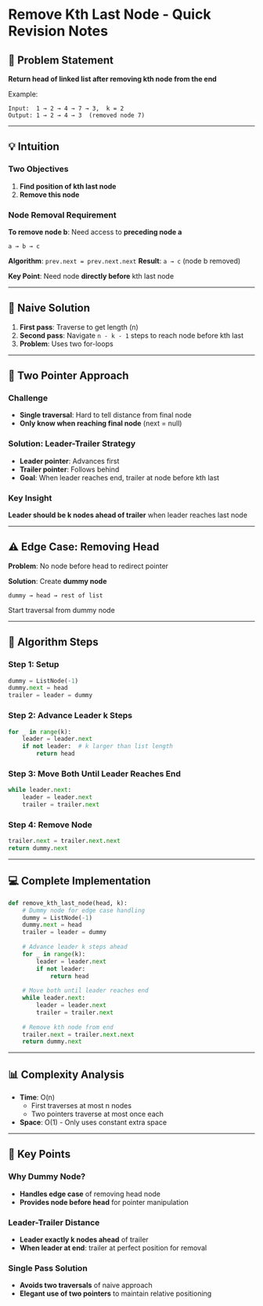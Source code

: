 # Remove Kth Last Node - Quick Revision Notes

## 🎯 Problem Statement
**Return head of linked list after removing kth node from the end**

Example:
```
Input:  1 → 2 → 4 → 7 → 3,  k = 2
Output: 1 → 2 → 4 → 3  (removed node 7)
```

---

## 💡 Intuition

### Two Objectives
1. **Find position of kth last node**
2. **Remove this node**

### Node Removal Requirement
**To remove node b**: Need access to **preceding node a**
```
a → b → c
```
**Algorithm**: `prev.next = prev.next.next`
**Result**: `a → c` (node b removed)

**Key Point**: Need node **directly before** kth last node

---

## 🔄 Naive Solution
1. **First pass**: Traverse to get length (n)
2. **Second pass**: Navigate `n - k - 1` steps to reach node before kth last
3. **Problem**: Uses two for-loops

---

## 🎯 Two Pointer Approach

### Challenge
- **Single traversal**: Hard to tell distance from final node
- **Only know when reaching final node** (next = null)

### Solution: Leader-Trailer Strategy
- **Leader pointer**: Advances first
- **Trailer pointer**: Follows behind
- **Goal**: When leader reaches end, trailer at node before kth last

### Key Insight
**Leader should be k nodes ahead of trailer** when leader reaches last node

---

## ⚠️ Edge Case: Removing Head
**Problem**: No node before head to redirect pointer

**Solution**: Create **dummy node**
```
dummy → head → rest of list
```
Start traversal from dummy node

---

## 🚀 Algorithm Steps

### Step 1: Setup
```python
dummy = ListNode(-1)
dummy.next = head
trailer = leader = dummy
```

### Step 2: Advance Leader k Steps
```python
for _ in range(k):
    leader = leader.next
    if not leader:  # k larger than list length
        return head
```

### Step 3: Move Both Until Leader Reaches End
```python
while leader.next:
    leader = leader.next
    trailer = trailer.next
```

### Step 4: Remove Node
```python
trailer.next = trailer.next.next
return dummy.next
```

---

## 💻 Complete Implementation
```python
def remove_kth_last_node(head, k):
    # Dummy node for edge case handling
    dummy = ListNode(-1)
    dummy.next = head
    trailer = leader = dummy
    
    # Advance leader k steps ahead
    for _ in range(k):
        leader = leader.next
        if not leader:
            return head
    
    # Move both until leader reaches end
    while leader.next:
        leader = leader.next
        trailer = trailer.next
    
    # Remove kth node from end
    trailer.next = trailer.next.next
    return dummy.next
```

---

## 📊 Complexity Analysis
- **Time**: O(n) 
  - First traverses at most n nodes
  - Two pointers traverse at most once each
- **Space**: O(1) - Only uses constant extra space

---

## 🧠 Key Points

### Why Dummy Node?
- **Handles edge case** of removing head node
- **Provides node before head** for pointer manipulation

### Leader-Trailer Distance
- **Leader exactly k nodes ahead** of trailer
- **When leader at end**: trailer at perfect position for removal

### Single Pass Solution
- **Avoids two traversals** of naive approach
- **Elegant use of two pointers** to maintain relative positioning
